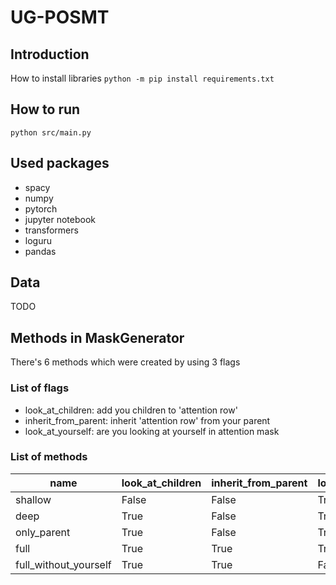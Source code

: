# UG-POSMT

## Introduction

How to install libraries
`python -m pip install requirements.txt`

## How to run

`python src/main.py`

## Used packages
* spacy
* numpy
* pytorch
* jupyter notebook
* transformers
* loguru
* pandas

## Data

TODO

## Methods in MaskGenerator
There's 6 methods which were created by using 3 flags

### List of flags
* look_at_children: add you children to 'attention row'
* inherit_from_parent: inherit 'attention row' from your parent
* look_at_yourself: are you looking at yourself in attention mask

### List of methods
| name | look_at_children | inherit_from_parent | look_at_yourself |
| ------ | ----------- | ----------- | ----------- |
| shallow | False | False | True |
| deep | True | False | True |
| only_parent | True | False | True |
| full | True | True | True |
| full_without_yourself | True | True | False |
